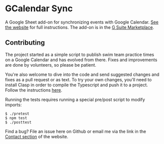 # GCalendar Sync

A Google Sheet add-on for synchronizing events with Google Calendar.
[See the website](http://www.ballardsoftwarefoundry.com/gcalendarsync.html) for full instructions. The add-on is
in the [G Suite Marketplace](https://gsuite.google.com/marketplace/app/gcalendar_sync/831559814916).

## Contributing

The project started as a simple script to publish swim team practice times on a Google Calendar
and has evolved from there. Fixes and improvements are done by volunteers, so please be patient.

You're also welcome to dive into the code and send suggested changes and fixes as a pull request
or as text. To try your own changes, you'll need to install Clasp in order to compile the Typescript
and push it to a project. Follow the instructions
[here](https://developers.google.com/apps-script/guides/typescript).

Running the tests requires running a special pre/post script to modify imports:

    $ ./pretest
    $ npm test
    $ ./posttest

Find a bug? File an issue here on Github or email me via the link in the
[Contact section](http://www.ballardsoftwarefoundry.com/gcalendarsync.html#contact) of the website.
